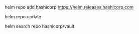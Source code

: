 helm repo add hashicorp https://helm.releases.hashicorp.com

helm repo update

helm search repo hashicorp/vault
